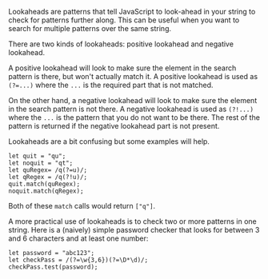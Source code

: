 Lookaheads are patterns that tell JavaScript to look-ahead in your string to check for patterns further along. This can be useful when
you want to search for multiple patterns over the same string.

There are two kinds of lookaheads: positive lookahead and negative lookahead.

A positive lookahead will look to make sure the element in the search pattern is there, but won't actually match it. A positive
lookahead is used as `(?=...)` where the `...` is the required part that is not matched.

On the other hand, a negative lookahead will look to make sure the element in the search pattern is not there. A negative lookahead is used as `(?!...)` where the `...` is the pattern that you do not want to be there. The rest of the pattern is returned if the negative lookahead part is not present.

Lookaheads are a bit confusing but some examples will help.

```
let quit = "qu";
let noquit = "qt";
let quRegex= /q(?=u)/;
let qRegex = /q(?!u)/;
quit.match(quRegex);
noquit.match(qRegex);
```

Both of these `match` calls would return `["q"]`.

A more practical use of lookaheads is to check two or more patterns in one string. Here is a (naively) simple password checker that
looks for between 3 and 6 characters and at least one number:

```
let password = "abc123";
let checkPass = /(?=\w{3,6})(?=\D*\d)/;
checkPass.test(password);
```